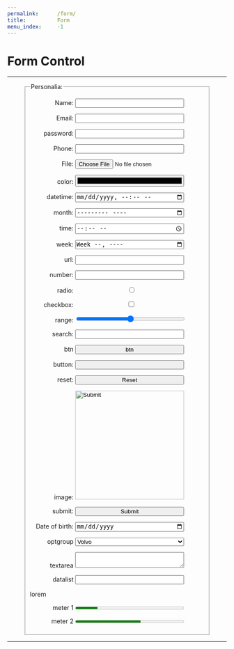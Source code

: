 ```yaml
---
permalink:      /form/
title:          Form
menu_index:     -1
---
```

# Form Control

---

<style>
fieldset {
  max-width: 400px;
  margin: auto;
}
fieldset p label * {
  width: 250px;
}
fieldset p label span {
  width: 100px;
  display: inline-block;
  text-align: right;
}
</style>

<form>
  <fieldset>
    <legend>Personalia:</legend>
    <p><label><span>Name:</span>
      <input type="text"/>
    </label></p>
    <p><label><span>Email:</span>
      <input type="email"/>
    </label></p>
    <p><label><span>password:</span>
      <input type="password"/>
    </label></p>
    <p><label><span>Phone:</span>
      <input type="tel"/>
    </label></p>
    <p><label><span>File:</span>
      <input type="file"/>
    </label></p>
    <p><label><span>color:</span>
      <input type="color"/>
    </label></p>
    <p><label><span>datetime:</span>
      <input type="datetime-local"/>
    </label></p>
    <p><label><span>month:</span>
      <input type="month"/>
    </label></p>
    <p><label><span>time:</span>
      <input type="time"/>
    </label></p>
    <p><label><span>week:</span>
      <input type="week"/>
    </label></p>
    <p><label><span>url:</span>
      <input type="url"/>
    </label></p>
    <p><label><span>number:</span>
      <input type="number"/>
    </label></p>
    <p><label><span>radio:</span>
      <input type="radio"/>
    </label></p>
    <p><label><span>checkbox:</span>
      <input type="checkbox"/>
    </label></p>
    <p><label><span>range:</span>
      <input type="range"/>
    </label></p>
    <p><label><span>search:</span>
      <input type="search"/>
    </label></p>
    <p><label><span>btn</span>
      <button>btn</button>
    </label></p>
    <p><label><span>button:</span>
      <input type="button"/>
    </label></p>
    <p><label><span>reset:</span>
      <input type="reset"/>
    </label></p>
    <p><label><span>image:</span>
      <input type="image"/>
    </label></p>
    <p><label><span>submit:</span>
      <input type="submit"/>
    </label></p>
    <p><label><span>Date of birth:</span>
      <input type="date"/>
    </label></p>
    <p><label><span>optgroup</span>
      <select>
        <optgroup label="Swedish Cars">
          <option value="volvo">Volvo</option>
          <option value="saab">Saab</option>
        </optgroup>
        <optgroup label="German Cars">
          <option value="mercedes">Mercedes</option>
          <option value="audi">Audi</option>
        </optgroup>
      </select>
    </label></p>
    <p><label><span>textarea</span>
      <textarea></textarea>
    </label></p>
    <p><label><span>datalist</span>
      <input list="browsers">
      <datalist id="browsers">
        <option value="Internet Explorer"/>
        <option value="Firefox"/>
        <option value="Chrome"/>
        <option value="Opera"/>
        <option value="Safari"/>
      </datalist>
    </label></p>
    <p>lorem</p>
    <p><label><span>meter 1</span>
      <meter value="2" min="0" max="10">2 out of 10</meter>
    </label></p>
    <p><label><span>meter 2</span>
      <meter value="0.6">60%</meter>
    </label></p>
  </fieldset>
</form>

---
